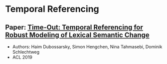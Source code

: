# Temporal Referencing

## Paper: [Time-Out: Temporal Referencing for Robust Modeling of Lexical Semantic Change](https://aclanthology.org/P19-1044/)
- Authors: Haim Dubossarsky, Simon Hengchen, Nina Tahmasebi, Dominik Schlechtweg
- ACL 2019



